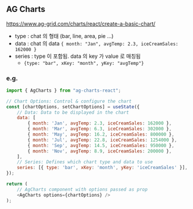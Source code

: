 # 

## AG Charts
https://www.ag-grid.com/charts/react/create-a-basic-chart/

- type : chat 의 형태 (bar, line, area, pie ...)
- data : chat 의 data ```{ month: "Jan", avgTemp: 2.3, iceCreamSales: 162000 }```
- series : type 이 포함됨. data 의 key 가 value 로 매칭됨
  - ```{type: "bar", xKey: "month", yKey: "avgTemp"}``` 

### e.g.
```javascript
import { AgCharts } from "ag-charts-react";

// Chart Options: Control & configure the chart
const [chartOptions, setChartOptions] = useState({
    // Data: Data to be displayed in the chart
    data: [
        { month: 'Jan', avgTemp: 2.3, iceCreamSales: 162000 },
        { month: 'Mar', avgTemp: 6.3, iceCreamSales: 302000 },
        { month: 'May', avgTemp: 16.2, iceCreamSales: 800000 },
        { month: 'Jul', avgTemp: 22.8, iceCreamSales: 1254000 },
        { month: 'Sep', avgTemp: 14.5, iceCreamSales: 950000 },
        { month: 'Nov', avgTemp: 8.9, iceCreamSales: 200000 },
    ],
    // Series: Defines which chart type and data to use
    series: [{ type: 'bar', xKey: 'month', yKey: 'iceCreamSales' }],
});

return (
    // AgCharts component with options passed as prop
    <AgCharts options={chartOptions} />
);
```